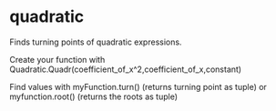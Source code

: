 # quadratic
Finds turning points of quadratic expressions.

Create your function with Quadratic.Quadr(coefficient_of_x^2,coefficient_of_x,constant)

Find values with myFunction.turn() (returns turning point as tuple) or myfunction.root() (returns the roots as tuple)


